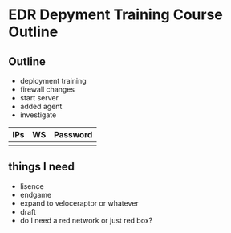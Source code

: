 # EDR Depyment Training Course Outline 

## Outline 
- deployment training 
- firewall changes 
- start server 
- added agent 
- investigate 


| IPs | WS | Password |
|-----|----|----------|
|     |    |          |

## things I need 
- lisence
- endgame 
- expand to veloceraptor or whatever 
- draft 
- do I need a red network or just red box?